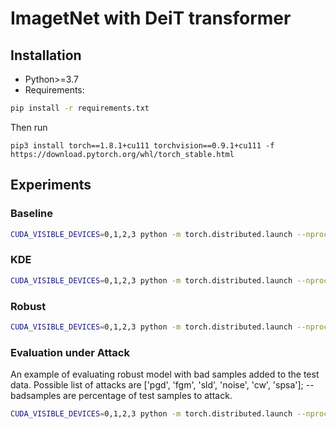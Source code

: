# ImagetNet with DeiT transformer

## Installation
- Python>=3.7
- Requirements:
```bash
pip install -r requirements.txt
```
Then run
```
pip3 install torch==1.8.1+cu111 torchvision==0.9.1+cu111 -f https://download.pytorch.org/whl/torch_stable.html
```

## Experiments

### Baseline
```bash
CUDA_VISIBLE_DEVICES=0,1,2,3 python -m torch.distributed.launch --nproc_per_node=4 --master_port=1500 --use_env main.py --model deit_tiny_patch16_224 --batch-size 256 --data-path path/data --output_dir path/output --use_wandb 1 --project_name 'robust' --job_name imagenet_deit_baseline
```

### KDE
```bash
CUDA_VISIBLE_DEVICES=0,1,2,3 python -m torch.distributed.launch --nproc_per_node=4 --master_port=1501 --use_env main.py --model deit_kde_tiny_patch16_224 --batch-size 256 --data-path path/data --output_dir path/output --use_wandb 1 --project_name 'robust' --job_name imagenet_deit_kde
```

### Robust
```bash
CUDA_VISIBLE_DEVICES=0,1,2,3 python -m torch.distributed.launch --nproc_per_node=4 --master_port=1502 --use_env main.py --model deit_robust_tiny_patch16_224 --batch-size 256 --data-path path/data --output_dir path/output --use_wandb 1 --project_name 'robust' --job_name imagenet_deit_robust
```

### Evaluation under Attack
An example of evaluating robust model with bad samples added to the test data. Possible list of attacks are ['pgd', 'fgm', 'sld', 'noise', 'cw', 'spsa']; --badsamples are percentage of test samples to attack.
```bash
CUDA_VISIBLE_DEVICES=0,1,2,3 python -m torch.distributed.launch --nproc_per_node=4 --master_port=1503 --use_env main.py --model deit_robust_tiny_patch16_224 --batch-size 256 --data-path path/data --output_dir path/output --attack 'pgd' --badsamples 0.6 --finetune path/output/checkpoint.pth --eval 1 --project_name 'robust' --job_name imagenet_deit_robust_eval